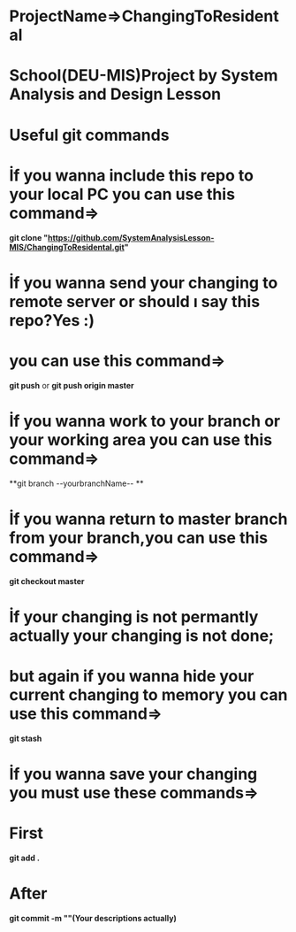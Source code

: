 # ProjectName=>ChangingToResidental
# School(DEU-MIS)Project by System Analysis and Design Lesson

# Useful git commands
# İf you wanna include this repo to your local PC you can use this command=>
**git clone "https://github.com/SystemAnalysisLesson-MIS/ChangingToResidental.git"**

# İf you wanna send your changing to remote server or should ı say this repo?Yes :)
# you can use this command=>
**git push** or **git push origin master** 

# İf you wanna work to your branch or your working area you can use this command=>
**git branch --yourbranchName-- **

# İf you wanna return to master branch from your branch,you can use this command=>
**git checkout master**

# İf your changing is not permantly actually your changing is not done;
# but again if you wanna hide your current changing to memory you can use this command=> 
**git stash**


# İf you wanna save your changing you must use these commands=>
# First
**git add .**
# After 
**git commit -m ""(Your descriptions actually)**
